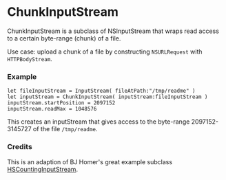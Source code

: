 # ChunkInputStream

ChunkInputStream is a subclass of NSInputStream that wraps read access to a certain byte-range (chunk) of a file.

Use case: upload a chunk of a file by constructing `NSURLRequest` with `HTTPBodyStream`.

### Example

    let fileInputStream = InputStream( fileAtPath:"/tmp/readme" )
    let inputStream = ChunkInputStream( inputStream:fileInputStream )
    inputStream.startPosition = 2097152
    inputStream.readMax = 1048576

This creates an inputStream that gives access to the byte-range 2097152-3145727 of the file `/tmp/readme`.


### Credits

This is an adaption of BJ Homer's great example subclass [HSCountingInputStream](https://github.com/bjhomer/HSCountingInputStream).
